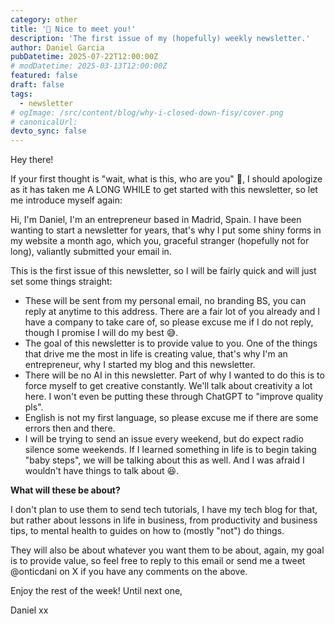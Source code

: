 ```yaml
---
category: other
title: '👋 Nice to meet you!'
description: 'The first issue of my (hopefully) weekly newsletter.'
author: Daniel Garcia
pubDatetime: 2025-07-22T12:00:00Z
# modDatetime: 2025-03-13T12:00:00Z
featured: false
draft: false
tags:
  - newsletter
# ogImage: /src/content/blog/why-i-closed-down-fisy/cover.png
# canonicalUrl:
devto_sync: false
---
```


Hey there!

If your first thought is "wait, what is this, who are you" 🤔, I should apologize as it has taken me A LONG WHILE to get started with this newsletter, so let me introduce myself again:

Hi, I'm Daniel, I'm an entrepreneur based in Madrid, Spain. I have been wanting to start a newsletter for years, that's why I put some shiny forms in my website a month ago, which you, graceful stranger (hopefully not for long), valiantly submitted your email in.

This is the first issue of this newsletter, so I will be fairly quick and will just set some things straight:

- These will be sent from my personal email, no branding BS, you can reply at anytime to this address. There are a fair lot of you already and I have a company to take care of, so please excuse me if I do not reply, though I promise I will do my best 😅.
- The goal of this newsletter is to provide value to you. One of the things that drive me the most in life is creating value, that's why I'm an entrepreneur, why I started my blog and this newsletter.
- There will be no AI in this newsletter. Part of why I wanted to do this is to force myself to get creative constantly. We'll talk about creativity a lot here. I won't even be putting these through ChatGPT to "improve quality pls".
- English is not my first language, so please excuse me if there are some errors then and there.
- I will be trying to send an issue every weekend, but do expect radio silence some weekends. If I learned something in life is to begin taking "baby steps", we will be talking about this as well. And I was afraid I wouldn't have things to talk about 😆.

**What will these be about?**

I don't plan to use them to send tech tutorials, I have my tech blog for that, but rather about lessons in life in business, from productivity and business tips, to mental health to guides on how to (mostly "not") do things.

They will also be about whatever you want them to be about, again, my goal is to provide value, so feel free to reply to this email or send me a tweet @onticdani on X if you have any comments on the above.

Enjoy the rest of the week! Until next one,

Daniel xx
